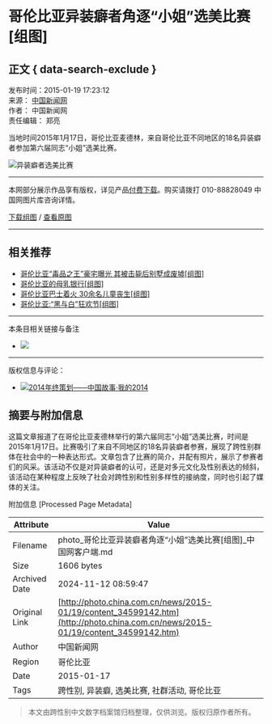 # 哥伦比亚异装癖者角逐“小姐”选美比赛\[组图\]

## 正文 { data-search-exclude }


发布时间：2015-01-19 17:23:12  
来源： [中国新闻网](http://www.chinanews.com/tp/hd2011/2015/01-19/469987.shtml)  
作者： 中国新闻网  
责任编辑： 郑亮  

当地时间2015年1月17日，哥伦比亚麦德林，来自哥伦比亚不同地区的18名异装癖者参加第六届同志“小姐”选美比赛。

![异装癖者选美比赛](http://images.china.cn/attachement/jpg/site1000/20150119/7427ea2109fe162710a963.jpg)

---

本网部分展示作品享有版权，详见产品[付费下载](http://photostock.china.com.cn/Web_CHN/default.aspx)。购买请拨打 010-88828049 中国网图片库咨询详情。

[下载组图](http://photostock.china.com.cn/Web_CHN/default.aspx) / [查看原图](http://images.china.cn/attachement/jpg/site1000/20150119/7427ea2109fe162710a963.jpg)  

--- 

## 相关推荐

- [哥伦比亚“毒品之王”豪宅曝光 其被击毙后别墅成废墟\[组图\]](../../2014-09/28/content_33638661.htm)
- [哥伦比亚的母乳银行\[组图\]](../../2014-08/21/content_33298958.htm)
- [哥伦比亚巴士着火 30余名儿童丧生\[组图\]](../../2014-05/20/content_32433399.htm)
- [哥伦比亚:“黑与白”狂欢节\[组图\]](../../../world/2014-01/07/content_31115335.htm)  

--- 

本条目相关链接与备注
- ![](http://images.china.cn/images1/ch/2009first/tmt.gif)

---

版权信息与评论：
- [![2014年终策划——中国故事·我的2014](http://images.china.cn/attachement/jpg/site1000/20150106/d43d7e14ddd11615bb7813.jpg)](../../../node_7218454.htm)

## 摘要与附加信息

<!-- tcd_abstract -->
这篇文章报道了在哥伦比亚麦德林举行的第六届同志“小姐”选美比赛，时间是2015年1月17日。比赛吸引了来自不同地区的18名异装癖者参赛，展现了跨性别群体在社会中的一种表达形式。文章包含了比赛的简介，并配有照片，展示了参赛者们的风采。该活动不仅是对异装癖者的认可，还是对多元文化及性别表达的倾斜，该活动在某种程度上反映了社会对跨性别和性别多样性的接纳度，同时也引起了媒体的关注。
<!-- tcd_abstract_end -->

附加信息 [Processed Page Metadata]

| Attribute       | Value                                  |
|-----------------|----------------------------------------|
| Filename        | photo_哥伦比亚异装癖者角逐“小姐”选美比赛[组图]_中国网客户端.md                             |
| Size            | 1606 bytes                           |
| Archived Date   | 2024-11-12 08:59:47                             |
| Original Link   | [http://photo.china.com.cn/news/2015-01/19/content_34599142.htm](http://photo.china.com.cn/news/2015-01/19/content_34599142.htm)                       |
| Author          | 中国新闻网                               |
| Region          | 哥伦比亚                               |
| Date            | 2015-01-17                                 |
| Tags            | 跨性别, 异装癖, 选美比赛, 社群活动, 哥伦比亚                                 |
>
> 本文由跨性别中文数字档案馆归档整理，仅供浏览。版权归原作者所有。
>